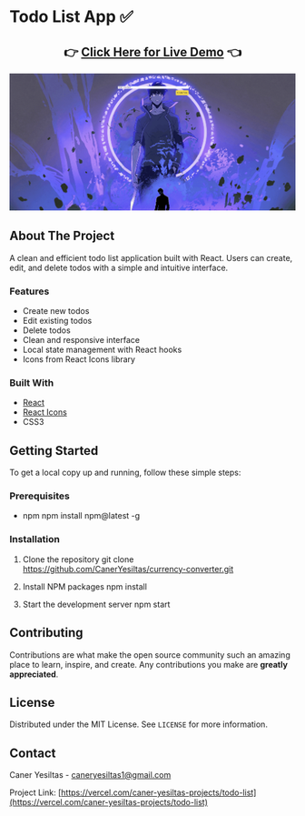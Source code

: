 # Todo List App ✅

<div align="center">
 <h2>
   👉 <a href="https://todo-list-psi-ecru.vercel.app/">Click Here for Live Demo</a> 👈
 </h2>
</div>

<p align="center">
 <img src="./assets/demo.gif" alt="Todo List Demo">
</p>

## About The Project

A clean and efficient todo list application built with React. Users can create, edit, and delete todos with a simple and intuitive interface.

### Features

- Create new todos
- Edit existing todos
- Delete todos
- Clean and responsive interface
- Local state management with React hooks
- Icons from React Icons library

### Built With

- [React](https://reactjs.org/)
- [React Icons](https://react-icons.github.io/react-icons/)
- CSS3

## Getting Started

To get a local copy up and running, follow these simple steps:

### Prerequisites

- npm
  npm install npm@latest -g

### Installation

1. Clone the repository
   git clone https://github.com/CanerYesiltas/currency-converter.git

2. Install NPM packages
   npm install

3. Start the development server
   npm start

## Contributing

Contributions are what make the open source community such an amazing place to learn, inspire, and create. Any contributions you make are **greatly appreciated**.

## License

Distributed under the MIT License. See `LICENSE` for more information.

## Contact

Caner Yesiltas - caneryesiltas1@gmail.com

Project Link: [https://vercel.com/caner-yesiltas-projects/todo-list](https://vercel.com/caner-yesiltas-projects/todo-list)
